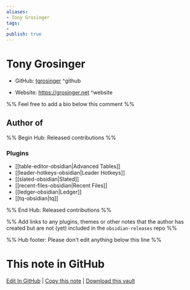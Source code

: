 ```yaml
---
aliases:
- Tony Grosinger
tags:
- 
publish: true
---
```


# Tony Grosinger

- GitHub: [tgrosinger](https://github.com/tgrosinger/) ^github
<!-- - Discord: `@` ^discord-->
- Website: <https://grosinger.net> ^website
<!-- - [[Publish sites|Publish site]]: ^publish-->

%% Feel free to add a bio below this comment %%


## Author of

%% Begin Hub: Released contributions %%
### Plugins
- [[table-editor-obsidian|Advanced Tables]]
- [[leader-hotkeys-obsidian|Leader Hotkeys]]
- [[slated-obsidian|Slated]]
- [[recent-files-obsidian|Recent Files]]
- [[ledger-obsidian|Ledger]]
- [[tq-obsidian|tq]]

%% End Hub: Released contributions %%

%% Add links to any plugins, themes or other notes that the author has created but are not (yet) included in the `obsidian-releases` repo %%

<!--
### Unlisted plugins

- 
-->

<!--
### Others

- 
-->

<!--
## Sponsor this author

- [[GitHub sponsors]]: [Sponsor @tgrosinger on GitHub Sponsors](https://github.com/sponsors/tgrosinger) ^github-sponsor
- [[Buy me a coffee]]: ^buy-me-a-coffee
- [[PayPal]]: ^paypal
- [[Patreon]]: ^patreon

-->

<!--
## Follow this author

- [[YouTube Channels|On YouTube]]: ^youtube
- Twitter: ^twitter
- ...
-->

%% Hub footer: Please don't edit anything below this line %%

# This note in GitHub

<span class="git-footer">[Edit In GitHub](https://github.dev/obsidian-community/obsidian-hub/blob/main/01%20-%20Community/People/tgrosinger.md "git-hub-edit-note") | [Copy this note](https://raw.githubusercontent.com/obsidian-community/obsidian-hub/main/01%20-%20Community/People/tgrosinger.md "git-hub-copy-note") | [Download this vault](https://github.com/obsidian-community/obsidian-hub/archive/refs/heads/main.zip "git-hub-download-vault") </span>